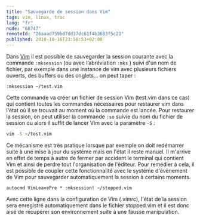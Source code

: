 ```yaml
---
title: "Sauvegarde de session dans Vim"
tags: vim, linux, truc
lang: "fr"
node: "68747"
remoteId: "26aaad759bd7dd37dc61f4b3683f5c23"
published: 2010-10-16T23:58:53+02:00
---
```


Dans [Vim](/tag/vim) il est possible de sauvegarder la session courante avec la commande <code>:mksession</code>
 (ou avec&nbsp;l’abréviation&nbsp;<code>:mks</code>
) suivi d'un nom de fichier, par exemple dans une instance de vim avec plusieurs fichiers ouverts, des buffers ou des onglets... on peut taper :

``` 
:mksession ~/test.vim
```


Cette commande va créer un fichier de session Vim (test.vim dans ce cas) qui contient toutes les commandes nécessaires pour restaurer vim dans l'état où il se trouvait au moment où la commande est lancée. Pour restaurer la session, on peut utiliser la commande <code>:so</code>
 suivie du nom du fichier de session ou alors il suffit de lancer Vim avec la paramètre <code>-S</code>
 :

``` bash
vim -S ~/test.vim
```


Ce mécanisme est très pratique lorsque par exemple on doit redémarrer suite à une mise à jour du système mais en l'état il reste manuel. Il m'arrive en effet de temps à autre de fermer par accident le terminal qui contient Vim et ainsi de perdre tout l'organisation de l'éditeur. Pour remédier à cela, il est possible de coupler cette fonctionnalité avec le système d'évènement de Vim pour sauvegarder automatiquement la session à certains moments.

``` 
autocmd VimLeavePre * :mksession! ~/stopped.vim
```


Avec cette ligne dans la configuration de Vim (.vimrc), l'état de la session sera enregistré automatiquement dans le fichier stopped.vim et il est donc aisé de récupérer son environnement suite à une fausse manipulation.

